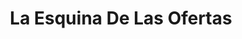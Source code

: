 ---
title: "La Esquina De Las Ofertas"
url: /posadas/la-esquina-de-las-ofertas/
shop: Gemüse & Obst
---